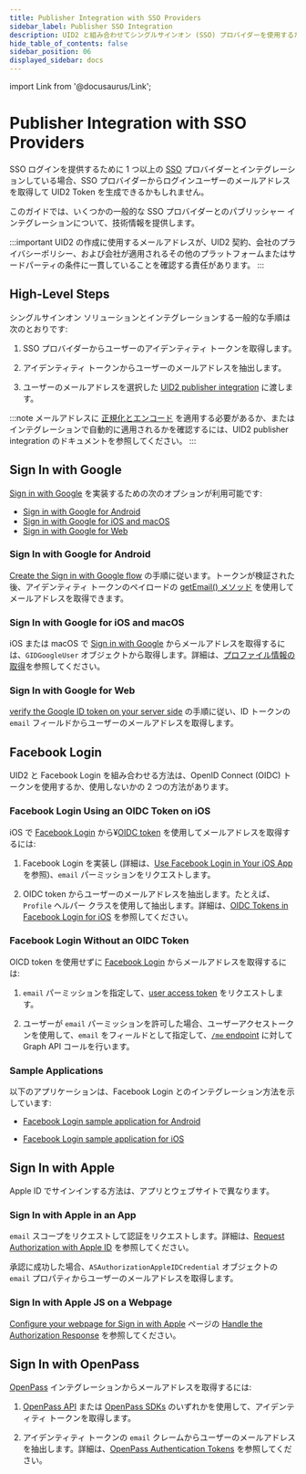 ```yaml
---
title: Publisher Integration with SSO Providers
sidebar_label: Publisher SSO Integration
description: UID2 と組み合わせてシングルサインオン (SSO) プロバイダーを使用するためのパブリッシャー向け情報。
hide_table_of_contents: false
sidebar_position: 06
displayed_sidebar: docs
---
```


import Link from '@docusaurus/Link';

# Publisher Integration with SSO Providers

SSO ログインを提供するために 1 つ以上の <a href="glossary-uid#gl-sso">SSO</a> プロバイダーとインテグレーションしている場合、SSO プロバイダーからログインユーザーのメールアドレスを取得して UID2 Token を生成できるかもしれません。

このガイドでは、いくつかの一般的な SSO プロバイダーとのパブリッシャー インテグレーションについて、技術情報を提供します。

:::important
UID2 の作成に使用するメールアドレスが、UID2 契約、会社のプライバシーポリシー、および会社が適用されるその他のプラットフォームまたはサードパーティの条件に一貫していることを確認する責任があります。
:::

<!-- content_note_last_line_from_GM_20250108 -->

## High-Level Steps

シングルサインオン ソリューションとインテグレーションする一般的な手順は次のとおりです:

1. SSO プロバイダーからユーザーのアイデンティティ トークンを取得します。

2. アイデンティティ トークンからユーザーのメールアドレスを抽出します。

3. ユーザーのメールアドレスを選択した [UID2 publisher integration](../guides/summary-guides.md#publisher-integrations) に渡します。

:::note
メールアドレスに [正規化とエンコード](../getting-started/gs-normalization-encoding.md) を適用する必要があるか、またはインテグレーションで自動的に適用されるかを確認するには、UID2 publisher integration のドキュメントを参照してください。
:::

## Sign In with Google

[Sign in with Google](https://support.google.com/accounts/answer/12849458?hl=ja) を実装するための次のオプションが利用可能です:

- [Sign in with Google for Android](#sign-in-with-google-for-android)
- [Sign in with Google for iOS and macOS](#sign-in-with-google-for-ios-and-macos)
- [Sign in with Google for Web](#sign-in-with-google-for-web)

### Sign In with Google for Android

[Create the Sign in with Google flow](https://developer.android.com/identity/sign-in/credential-manager-siwg#create-sign) の手順に従います。トークンが検証された後、アイデンティティ トークンのペイロードの [getEmail() メソッド](https://cloud.google.com/java/docs/reference/google-api-client/latest/com.google.api.client.googleapis.auth.oauth2.GoogleIdToken.Payload#com_google_api_client_googleapis_auth_oauth2_GoogleIdToken_Payload_getEmail__) を使用してメールアドレスを取得できます。

### Sign In with Google for iOS and macOS

iOS または macOS で [Sign in with Google](https://developers.google.com/identity/sign-in/ios/start-integrating) からメールアドレスを取得するには、`GIDGoogleUser` オブジェクトから取得します。詳細は、[プロファイル情報の取得](https://developers.google.com/identity/sign-in/ios/people)を参照してください。

### Sign In with Google for Web

[verify the Google ID token on your server side](https://developers.google.com/identity/gsi/web/guides/verify-google-id-token) の手順に従い、ID トークンの `email` フィールドからユーザーのメールアドレスを取得します。

## Facebook Login

UID2 と Facebook Login を組み合わせる方法は、OpenID Connect (OIDC) トークンを使用するか、使用しないかの 2 つの方法があります。

### Facebook Login Using an OIDC Token on iOS

iOS で [Facebook Login](https://developers.facebook.com/docs/facebook-login/) から¥[OIDC token](https://developers.facebook.com/docs/facebook-login/guides/access-tokens/get-oidc/) を使用してメールアドレスを取得するには:

1. Facebook Login を実装し (詳細は、[Use Facebook Login in Your iOS App](https://developers.facebook.com/docs/ios/use-facebook-login) を参照)、`email` パーミッションをリクエストします。

1. OIDC token からユーザーのメールアドレスを抽出します。たとえば、`Profile` ヘルパー クラスを使用して抽出します。詳細は、[OIDC Tokens in Facebook Login for iOS](https://developers.facebook.com/docs/facebook-login/guides/access-tokens/get-oidc) を参照してください。

### Facebook Login Without an OIDC Token

OICD token を使用せずに [Facebook Login](https://developers.facebook.com/docs/facebook-login/) からメールアドレスを取得するには:

1. `email` パーミッションを指定して、[user access token](https://developers.facebook.com/docs/facebook-login/guides/access-tokens#usertokens) をリクエストします。

1. ユーザーが `email` パーミッションを許可した場合、ユーザーアクセストークンを使用して、`email` をフィールドとして指定して、[`/me` endpoint](https://developers.facebook.com/docs/graph-api/overview#me) に対して Graph API コールを行います。

### Sample Applications

以下のアプリケーションは、Facebook Login とのインテグレーション方法を示しています:

- [Facebook Login sample application for Android](https://github.com/facebook/facebook-android-sdk/tree/main/samples/FBLoginSample)

- [Facebook Login sample application for iOS](https://github.com/facebook/facebook-ios-sdk/tree/main/samples/FacebookLoginSample)

## Sign In with Apple

Apple ID でサインインする方法は、アプリとウェブサイトで異なります。

### Sign In with Apple in an App

`email` スコープをリクエストして認証をリクエストします。詳細は、[Request Authorization with Apple ID](https://developer.apple.com/documentation/sign_in_with_apple/implementing_user_authentication_with_sign_in_with_apple#3546458) を参照してください。

承認に成功した場合、`ASAuthorizationAppleIDCredential` オブジェクトの `email` プロパティからユーザーのメールアドレスを取得します。

### Sign In with Apple JS on a Webpage

[Configure your webpage for Sign in with Apple](https://developer.apple.com/documentation/sign_in_with_apple/sign_in_with_apple_js/configuring_your_webpage_for_sign_in_with_apple) ページの [Handle the Authorization Response](https://developer.apple.com/documentation/sign_in_with_apple/sign_in_with_apple_js/configuring_your_webpage_for_sign_in_with_apple#3331292) を参照してください。

## Sign In with OpenPass

[OpenPass](https://openpass.thetradedesk.com/en) インテグレーションからメールアドレスを取得するには:


1. [OpenPass API](https://partner.thetradedesk.com/v3/portal/openpass/doc/OpenPassQuickstartsServerSide) または [OpenPass SDKs](https://partner.thetradedesk.com/v3/portal/openpass/doc/OpenPassSDKs) のいずれかを使用して、アイデンティティ トークンを取得します。

1. アイデンティティ トークンの `email` クレームからユーザーのメールアドレスを抽出します。詳細は、[OpenPass Authentication Tokens](https://partner.thetradedesk.com/v3/portal/openpass/doc/OpenPassTokensAuth) を参照してください。